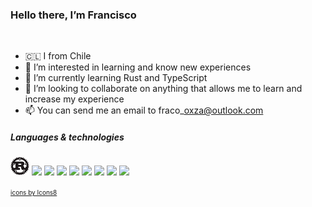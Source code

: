 ### Hello there, I’m Francisco 
<br/>

- 🇨🇱 I from Chile
- 👀 I’m interested in learning and know new experiences
- 🌱 I’m currently learning Rust and TypeScript
- 💞️ I’m looking to collaborate on anything that allows me to learn and increase
my experience
- 📫 You can send me an email to fraco\_oxza@outlook.com

##### Languages & technologies
![rust image!](./logos/rust.png)
<img src="https://img.icons8.com/color/30/000000/c-programming.png"/>
<img src="https://img.icons8.com/color/30/000000/c-plus-plus-logo.png"/>
<img src="https://img.icons8.com/color/30/000000/python--v1.png"/>
<img src="https://img.icons8.com/color/30/000000/css3.png"/>
<img src="https://img.icons8.com/color/30/000000/html-5--v2.png"/>
<img src="https://img.icons8.com/color/30/000000/javascript--v1.png"/>
<img src="https://img.icons8.com/color/30/000000/react-native.png"/>
<img src="https://img.icons8.com/color/30/000000/linux--v1.png"/>


<a style=font-size:10px href="https://icons8.com/icon/EAUyKy3IwmqM/html-5">icons by Icons8</a>
<!---
fraco-oxza/fraco-oxza is a ✨ special ✨ repository because its `README.md` (this file) appears on your GitHub profile.
You can click the Preview link to take a look at your changes.
--->
